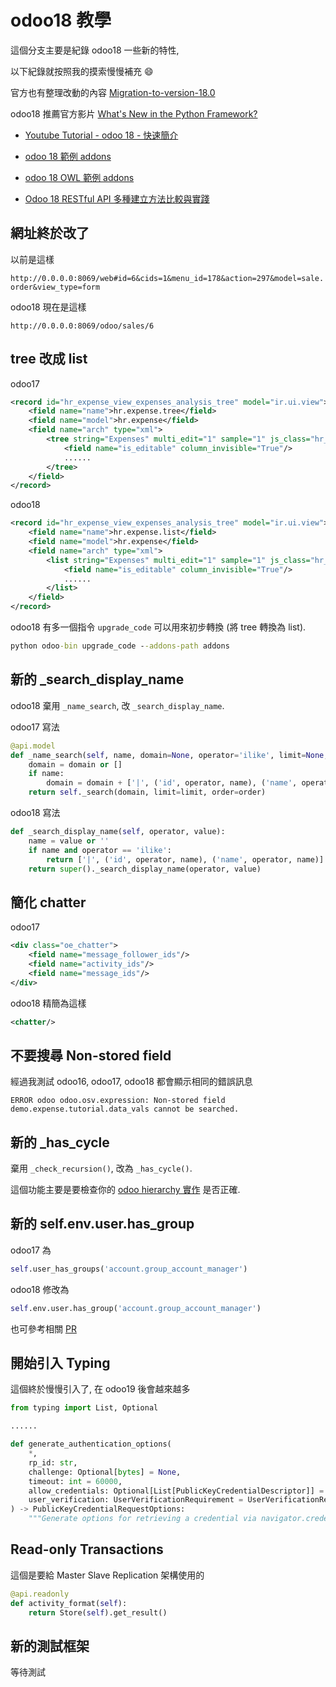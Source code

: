 # odoo18 教學

這個分支主要是紀錄 odoo18 一些新的特性,

以下紀錄就按照我的摸索慢慢補充 :smile:

官方也有整理改動的內容 [Migration-to-version-18.0](https://github.com/OCA/maintainer-tools/wiki/Migration-to-version-18.0)

odoo18 推薦官方影片 [What's New in the Python Framework?](https://www.youtube.com/watch?v=4XVkNRp8Fc4)

* [Youtube Tutorial - odoo 18 - 快速簡介](https://youtu.be/JgUZMSeVgIs)

- [odoo 18 範例 addons](demo_expense_tutorial_v1)

- [odoo 18 OWL 範例 addons](demo_owl_tutorial)

- [Odoo 18 RESTful API 多種建立方法比較與實踐](demo_rest_api)

## 網址終於改了

以前是這樣

`http://0.0.0.0:8069/web#id=6&cids=1&menu_id=178&action=297&model=sale.order&view_type=form`

odoo18 現在是這樣

`http://0.0.0.0:8069/odoo/sales/6`

## tree 改成 list

odoo17

```xml
<record id="hr_expense_view_expenses_analysis_tree" model="ir.ui.view">
    <field name="name">hr.expense.tree</field>
    <field name="model">hr.expense</field>
    <field name="arch" type="xml">
        <tree string="Expenses" multi_edit="1" sample="1" js_class="hr_expense_tree" decoration-info="state == 'draft'">
            <field name="is_editable" column_invisible="True"/>
            ......
        </tree>
    </field>
</record>
```

odoo18

```xml
<record id="hr_expense_view_expenses_analysis_tree" model="ir.ui.view">
    <field name="name">hr.expense.list</field>
    <field name="model">hr.expense</field>
    <field name="arch" type="xml">
        <list string="Expenses" multi_edit="1" sample="1" js_class="hr_expense_tree" decoration-info="state == 'draft'">
            <field name="is_editable" column_invisible="True"/>
            ......
        </list>
    </field>
</record>
```

odoo18 有多一個指令 `upgrade_code` 可以用來初步轉換 (將 tree 轉換為 list).

```cmd
python odoo-bin upgrade_code --addons-path addons
```

## 新的 _search_display_name

odoo18 棄用 `_name_search`, 改 `_search_display_name`.

odoo17 寫法

```python
@api.model
def _name_search(self, name, domain=None, operator='ilike', limit=None, order=None):
    domain = domain or []
    if name:
        domain = domain + ['|', ('id', operator, name), ('name', operator, name)]
    return self._search(domain, limit=limit, order=order)
```

odoo18 寫法

```python
def _search_display_name(self, operator, value):
    name = value or ''
    if name and operator == 'ilike':
        return ['|', ('id', operator, name), ('name', operator, name)]
    return super()._search_display_name(operator, value)
```

## 簡化 chatter

odoo17

```xml
<div class="oe_chatter">
    <field name="message_follower_ids"/>
    <field name="activity_ids"/>
    <field name="message_ids"/>
</div>
```

odoo18 精簡為這樣

```xml
<chatter/>
```

## 不要搜尋 Non-stored field

經過我測試 odoo16, odoo17, odoo18 都會顯示相同的錯誤訊息

```text
ERROR odoo odoo.osv.expression: Non-stored field demo.expense.tutorial.data_vals cannot be searched.
```

## 新的 _has_cycle

棄用 `_check_recursion()`, 改為 `_has_cycle()`.

這個功能主要是要檢查你的 [odoo hierarchy 實作](https://github.com/twtrubiks/odoo-demo-addons-tutorial/tree/master/demo_hierarchy_tutorial) 是否正確.

## 新的 self.env.user.has_group

odoo17 為

```python
self.user_has_groups('account.group_account_manager')
```

odoo18 修改為

```python
self.env.user.has_group('account.group_account_manager')
```

也可參考相關 [PR](https://github.com/odoo/odoo/pull/151597)

## 開始引入 Typing

這個終於慢慢引入了, 在 odoo19 後會越來越多

```python
from typing import List, Optional

......

def generate_authentication_options(
    *,
    rp_id: str,
    challenge: Optional[bytes] = None,
    timeout: int = 60000,
    allow_credentials: Optional[List[PublicKeyCredentialDescriptor]] = None,
    user_verification: UserVerificationRequirement = UserVerificationRequirement.PREFERRED,
) -> PublicKeyCredentialRequestOptions:
    """Generate options for retrieving a credential via navigator.credentials.get()
```

## Read-only Transactions

這個是要給 Master Slave Replication 架構使用的

```python
@api.readonly
def activity_format(self):
    return Store(self).get_result()
```

## 新的測試框架

等待測試

